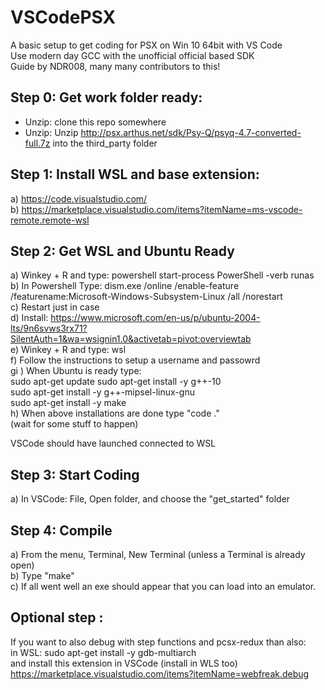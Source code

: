 # VSCodePSX
A basic setup to get coding for PSX on Win 10 64bit with VS Code  
Use modern day GCC with the unofficial official based SDK  
Guide by NDR008, many many contributors to this!

## Step 0: Get work folder ready:  
- Unzip: clone this repo somewhere
- Unzip: Unzip http://psx.arthus.net/sdk/Psy-Q/psyq-4.7-converted-full.7z into the third_party folder  


## Step 1: Install WSL and base extension:
a) https://code.visualstudio.com/  
b) https://marketplace.visualstudio.com/items?itemName=ms-vscode-remote.remote-wsl  

## Step 2: Get WSL and Ubuntu Ready  
a) Winkey + R and type:    powershell start-process PowerShell -verb runas  
b) In Powershell Type:    dism.exe /online /enable-feature /featurename:Microsoft-Windows-Subsystem-Linux /all /norestart  
c) Restart just in case  
d) Install: https://www.microsoft.com/en-us/p/ubuntu-2004-lts/9n6svws3rx71?SilentAuth=1&wa=wsignin1.0&activetab=pivot:overviewtab  
e) Winkey + R and type:    wsl  
f) Follow the instructions to setup a username and passowrd  
gi ) When Ubuntu is ready type:  
sudo apt-get update
sudo apt-get install -y g++-10  
sudo apt-get install -y g++-mipsel-linux-gnu  
sudo apt-get install -y make  
h) When above installations are done type "code ."  
(wait for some stuff to happen)  
  
VSCode should have launched connected to WSL  
  
## Step 3: Start Coding  
a) In VSCode: File, Open folder, and choose the "get_started" folder  
  
## Step 4: Compile  
a) From the menu, Terminal, New Terminal (unless a Terminal is already open)  
b) Type "make"  
c) If all went well an exe should appear that you can load into an emulator.  

## Optional step :
If you want to also debug with step functions and pcsx-redux than also:  
in WSL: sudo apt-get install -y gdb-multiarch  
and install this extension in VSCode (install in WLS too) https://marketplace.visualstudio.com/items?itemName=webfreak.debug  
